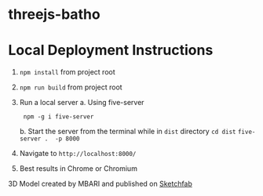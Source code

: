 # threejs-batho


# Local Deployment Instructions

1. `npm install` from project root
2.  `npm run build` from project root
3. Run a local server 
	a. Using five-server
		
		npm -g i five-server 
	b. Start the server from the terminal while in `dist` directory
	`cd dist`
	`five-server .  -p 8000`
4. Navigate to `http://localhost:8000/`
5. Best results in Chrome or Chromium


3D Model created by MBARI and published on [Sketchfab](https://sketchfab.com/3d-models/deeppiv-3dr-bathochordaeus-stygius-larvacean-19e003bed0b94fc39b787f4d5fcae773)